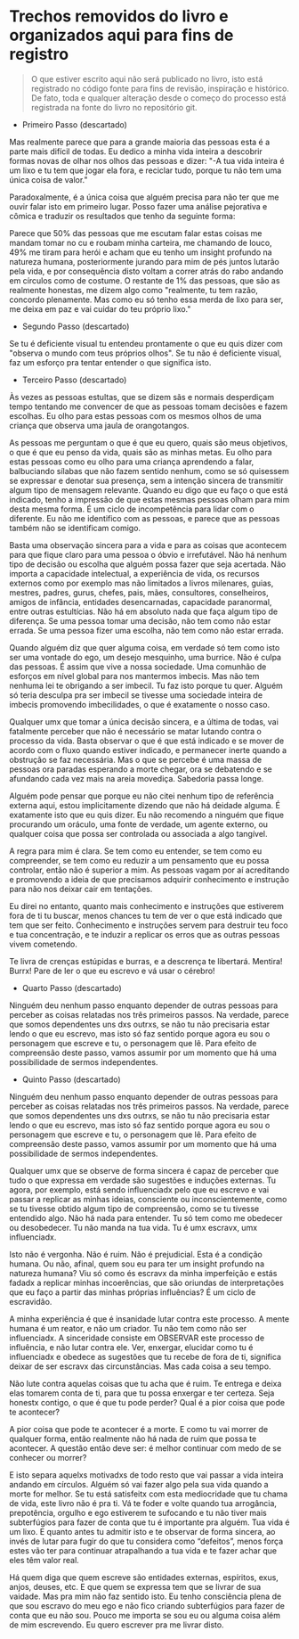 Trechos removidos do livro e organizados aqui para fins de registro
=

>O que estiver escrito aqui não será publicado no livro, isto está registrado no código fonte para fins de revisão, inspiração e histórico. De fato, toda e qualquer alteração desde o começo do processo está registrada na fonte do livro no repositório git.

* Primeiro Passo (descartado)

Mas realmente parece que para a grande maioria das pessoas esta é a parte mais difícil de todas. Eu dedico a minha vida inteira a descobrir formas novas de olhar nos olhos das pessoas e dizer: "-A tua vida inteira é um lixo e tu tem que jogar ela fora, e reciclar tudo, porque tu não tem uma única coisa de valor."

Paradoxalmente, é a única coisa que alguém precisa para não ter que me ouvir falar isto em primeiro lugar. Posso fazer uma análise pejorativa e cômica e traduzir os resultados que tenho da seguinte forma:

Parece que 50% das pessoas que me escutam falar estas coisas me mandam tomar no cu e roubam minha carteira, me chamando de louco, 49% me tiram para herói e acham que eu tenho um insight profundo na natureza humana, posteriormente jurando para mim de pés juntos lutarão pela vida, e por consequência disto voltam a correr atrás do rabo andando em círculos como de costume. O restante de 1% das pessoas, que são as realmente honestas, me dizem algo como "realmente, tu tem razão, concordo plenamente. Mas como eu só tenho essa merda de lixo para ser, me deixa em paz e vai cuidar do teu próprio lixo."

* Segundo Passo (descartado)

Se tu é deficiente visual tu entendeu prontamente o que eu quis dizer com "observa o mundo com teus próprios olhos". Se tu não é deficiente visual, faz um esforço pra tentar entender o que significa isto.

* Terceiro Passo (descartado)

Às vezes as pessoas estultas, que se dizem sãs e normais desperdiçam tempo tentando me convencer de que as pessoas tomam decisões e fazem escolhas. Eu olho para estas pessoas com os mesmos olhos de uma criança que observa uma jaula de orangotangos.

As pessoas me perguntam o que é que eu quero, quais são meus objetivos, o que é que eu penso da vida, quais são as minhas metas. Eu olho para estas pessoas como eu olho para uma criança aprendendo a falar, balbuciando sílabas que não fazem sentido nenhum, como se só quisessem se expressar e denotar sua presença, sem a intenção sincera de transmitir algum tipo de mensagem relevante. Quando eu digo que eu faço o que está indicado, tenho a impressão de que estas mesmas pessoas olham para mim desta mesma forma. É um ciclo de incompetência para lidar com o diferente. Eu não me identifico com as pessoas, e parece que as pessoas também não se identificam comigo.

Basta uma observação sincera para a vida e para as coisas que acontecem para que fique claro para uma pessoa o óbvio e irrefutável. Não há nenhum tipo de decisão ou escolha que alguém possa fazer que seja acertada. Não importa a capacidade intelectual, a experiência de vida, os recursos externos como por exemplo mas não limitados a livros milenares, guias, mestres, padres, gurus, chefes, pais, mães, consultores, conselheiros, amigos de infância, entidades desencarnadas, capacidade paranormal, entre outras estultícias. Não há em absoluto nada que faça algum tipo de diferença. Se uma pessoa tomar uma decisão, não tem como não estar errada. Se uma pessoa fizer uma escolha, não tem como não estar errada.

Quando alguém diz que quer alguma coisa, em verdade só tem como isto ser uma vontade do ego, um desejo mesquinho, uma burrice. Não é culpa das pessoas. É assim que vive a nossa sociedade. Uma comunhão de esforços em nível global para nos mantermos imbecis. Mas não tem nenhuma lei te obrigando a ser imbecil. Tu faz isto porque tu quer. Alguém só teria desculpa pra ser imbecil se tivesse uma sociedade inteira de imbecis promovendo imbecilidades, o que é exatamente o nosso caso.

Qualquer umx que tomar a única decisão sincera, e a última de todas, vai fatalmente perceber que não é necessário se matar lutando contra o processo da vida. Basta observar o que é que está indicado e se mover de acordo com o fluxo quando estiver indicado, e permanecer inerte quando a obstrução se faz necessária. Mas o que se percebe é uma massa de pessoas ora paradas esperando a morte chegar, ora se debatendo e se afundando cada vez mais na areia movediça. Sabedoria passa longe.

Alguém pode pensar que porque eu não citei nenhum tipo de referência externa aqui, estou implicitamente dizendo que não há deidade alguma. É exatamente isto que eu quis dizer. Eu não recomendo a ninguém que fique procurando um oráculo, uma fonte de verdade, um agente externo, ou qualquer coisa que possa ser controlada ou associada a algo tangível.

A regra para mim é clara. Se tem como eu entender, se tem como eu compreender, se tem como eu reduzir a um pensamento que eu possa controlar, então não é superior a mim. As pessoas vagam por aí acreditando e promovendo a ideia de que precisamos adquirir conhecimento e instrução para não nos deixar cair em tentações.

Eu direi no entanto, quanto mais conhecimento e instruções que estiverem fora de ti tu buscar, menos chances tu tem de ver o que está indicado que tem que ser feito. Conhecimento e instruções servem para destruir teu foco e tua concentração, e te induzir a replicar os erros que as outras pessoas vivem cometendo.

Te livra de crenças estúpidas e burras, e a descrença te libertará. Mentira! Burrx! Pare de ler o que eu escrevo e vá usar o cérebro!

* Quarto Passo (descartado)

Ninguém deu nenhum passo enquanto depender de outras pessoas para perceber as coisas relatadas nos três primeiros passos. Na verdade, parece que somos dependentes uns dxs outrxs, se não tu não precisaria estar lendo o que eu escrevo, mas isto só faz sentido porque agora eu sou o personagem que escreve e tu, o personagem que lê. Para efeito de compreensão deste passo, vamos assumir por um momento que há uma possibilidade de sermos independentes.

* Quinto Passo (descartado)

Ninguém deu nenhum passo enquanto depender de outras pessoas para perceber as coisas relatadas nos três primeiros passos. Na verdade, parece que somos dependentes uns dxs outrxs, se não tu não precisaria estar lendo o que eu escrevo, mas isto só faz sentido porque agora eu sou o personagem que escreve e tu, o personagem que lê. Para efeito de compreensão deste passo, vamos assumir por um momento que há uma possibilidade de sermos independentes.

Qualquer umx que se observe de forma sincera é capaz de perceber que tudo o que expressa em verdade são sugestões e induções externas. Tu agora, por exemplo, está sendo influenciadx pelo que eu escrevo e vai passar a replicar as minhas ideias, consciente ou inconscientemente, como se tu tivesse obtido algum tipo de compreensão, como se tu tivesse entendido algo. Não há nada para entender. Tu só tem como me obedecer ou desobedecer. Tu não manda na tua vida. Tu é umx escravx, umx influenciadx.

Isto não é vergonha. Não é ruim. Não é prejudicial. Esta é a condição humana. Ou não, afinal, quem sou eu para ter um insight profundo na natureza humana? Viu só como és escravx da minha imperfeição e estás fadadx a replicar minhas incoerências, que são oriundas de interpretações que eu faço a partir das minhas próprias influências? É um ciclo de escravidão.

A minha experiência é que é insanidade lutar contra este processo. A mente humana é um reator, e não um criador. Tu não tem como não ser influenciadx. A sinceridade consiste em OBSERVAR este processo de influência, e não lutar contra ele. Ver, enxergar, elucidar como tu é influenciadx e obedece as sugestões que tu recebe de fora de ti, significa deixar de ser escravx das circunstâncias. Mas cada coisa a seu tempo.

Não lute contra aquelas coisas que tu acha que é ruim. Te entrega e deixa elas tomarem conta de ti, para que tu possa enxergar e ter certeza. Seja honestx contigo, o que é que tu pode perder? Qual é a pior coisa que pode te acontecer?

A pior coisa que pode te acontecer é a morte. E como tu vai morrer de qualquer forma, então realmente não há nada de ruim que possa te acontecer. A questão então deve ser: é melhor continuar com medo de se conhecer ou morrer?

E isto separa aquelxs motivadxs de todo resto que vai passar a vida inteira andando em círculos. Alguém só vai fazer algo pela sua vida quando a morte for melhor. Se tu está satisfeitx com esta mediocridade que tu chama de vida, este livro não é pra ti. Vá te foder e volte quando tua arrogância, prepotência, orgulho e ego estiverem te sufocando e tu não tiver mais subterfúgios para fazer de conta que tu é importante pra alguém.
Tua vida é um lixo. E quanto antes tu admitir isto e te observar de forma sincera, ao invés de lutar para fugir do que tu considera como “defeitos”, menos força estes vão ter para continuar atrapalhando a tua vida e te fazer achar que eles têm valor real.

Há quem diga que quem escreve são entidades externas, espíritos, exus, anjos, deuses, etc. E que quem se expressa tem que se livrar de sua vaidade. Mas pra mim não faz sentido isto. Eu tenho consciência plena de que sou escravo do meu ego e não fico criando subterfúgios para fazer de conta que eu não sou. Pouco me importa se sou eu ou alguma coisa além de mim escrevendo. Eu quero escrever pra me livrar disto.

